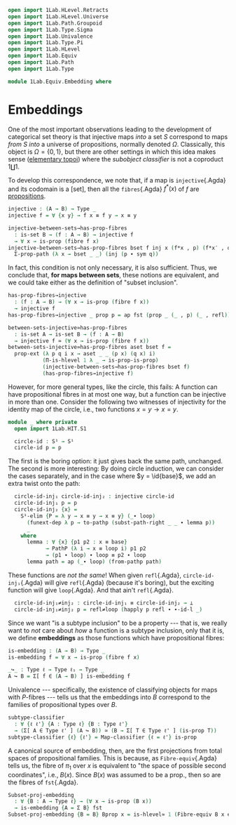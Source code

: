 ```agda
open import 1Lab.HLevel.Retracts
open import 1Lab.HLevel.Universe
open import 1Lab.Path.Groupoid
open import 1Lab.Type.Sigma
open import 1Lab.Univalence
open import 1Lab.Type.Pi
open import 1Lab.HLevel
open import 1Lab.Equiv
open import 1Lab.Path
open import 1Lab.Type

module 1Lab.Equiv.Embedding where
```

<!--
```
private variable
  ℓ ℓ₁ : Level
  A B : Type ℓ
  w x : A
```
-->

# Embeddings

One of the most important observations leading to the development of
categorical set theory is that injective maps _into_ a set $S$
correspond to maps _from_ $S$ _into_ a universe of propositions,
normally denoted $\Omega$. Classically, this object is $\Omega = \{ 0 ,
1 \}$, but there are other settings in which this idea makes sense
([elementary topoi]) where the _subobject classifier_ is not a coproduct
$1 \coprod 1$.

[elementary topoi]: https://ncatlab.org/nlab/show/elementary+topos

To develop this correspondence, we note that, if a map is
`injective`{.Agda} and its codomain is a [set], then all the
`fibres`{.Agda} $f^*(x)$ of $f$ are [propositions].

[sets]: 1Lab.HLevel.html#is-set
[propositions]: 1Lab.HLevel.html#is-prop

```agda
injective : (A → B) → Type _
injective f = ∀ {x y} → f x ≡ f y → x ≡ y

injective-between-sets→has-prop-fibres
  : is-set B → (f : A → B) → injective f
  → ∀ x → is-prop (fibre f x)
injective-between-sets→has-prop-fibres bset f inj x (f*x , p) (f*x′ , q) =
  Σ-prop-path (λ x → bset _ _) (inj (p ∙ sym q))
```

In fact, this condition is not only necessary, it is also sufficient.
Thus, we conclude that, **for maps between sets**, these notions are
equivalent, and we could take either as the definition of "subset
inclusion".

```agda
has-prop-fibres→injective
  : (f : A → B) → (∀ x → is-prop (fibre f x))
  → injective f
has-prop-fibres→injective _ prop p = ap fst (prop _ (_ , p) (_ , refl))

between-sets-injective≃has-prop-fibres
  : is-set A → is-set B → (f : A → B)
  → injective f ≃ (∀ x → is-prop (fibre f x))
between-sets-injective≃has-prop-fibres aset bset f =
  prop-ext (λ p q i x → aset _ _ (p x) (q x) i)
           (Π-is-hlevel 1 λ _ → is-prop-is-prop)
           (injective-between-sets→has-prop-fibres bset f)
           (has-prop-fibres→injective f)
```

However, for more general types, like the circle, this fails: A function
can have propositional fibres in at most one way, but a function can be
injective in more than one. Consider the following two witnesses of
injectivity for the identity map of the circle, i.e., two functions $x =
y → x = y$.

```agda
module _ where private
  open import 1Lab.HIT.S1

  circle-id : S¹ → S¹
  circle-id p = p
```

The first is the boring option: it just gives back the same path,
unchanged. The second is more interesting: By doing circle induction, we
can consider the cases separately, and in the case where $y =
\id{base}$, we add an extra twist onto the path:

```agda
  circle-id-inj₁ circle-id-inj₂ : injective circle-id
  circle-id-inj₁ p = p
  circle-id-inj₂ {x} =
    S¹-elim {P = λ y → x ≡ y → x ≡ y} (_∙ loop)
      (funext-dep λ p → to-pathp (subst-path-right _ _ ∙ lemma p))
      _
    where
      lemma : ∀ {x} {p1 p2 : x ≡ base}
            → PathP (λ i → x ≡ loop i) p1 p2
            → (p1 ∙ loop) ∙ loop ≡ p2 ∙ loop
      lemma path = ap (_∙ loop) (from-pathp path)
```

These functions are _not the same_! When given `refl`{.Agda},
`circle-id-inj₁`{.Agda} will give `refl`{.Agda} (because it's boring),
but the exciting function will give `loop`{.Agda}. And that ain't
`refl`{.Agda}.

```agda
  circle-id-inj₁≠inj₂ : circle-id-inj₁ ≡ circle-id-inj₂ → ⊥
  circle-id-inj₁≠inj₂ p = refl≠loop (happly p refl ∙ ∙-id-l _)
```

Since we want "is a subtype inclusion" to be a property --- that is, we
really want to _not_ care about _how_ a function is a subtype inclusion,
only that it is, we define **embeddings** as those functions which have
propositional fibres:

```agda
is-embedding : (A → B) → Type _
is-embedding f = ∀ x → is-prop (fibre f x)

_↪_ : Type ℓ → Type ℓ₁ → Type _
A ↪ B = Σ[ f ∈ (A → B) ] is-embedding f
```

Univalence --- specifically, the existence of classifying objects for
maps with $P$-fibres --- tells us that the embeddings into $B$
correspond to the families of propositional types over $B$.

```agda
subtype-classifier
  : ∀ {ℓ ℓ'} {A : Type ℓ} {B : Type ℓ'}
  → (Σ[ A ∈ Type ℓ' ] (A ↪ B)) ≃ (B → Σ[ T ∈ Type ℓ' ] (is-prop T))
subtype-classifier {ℓ} {ℓ'} = Map-classifier {ℓ = ℓ'} is-prop
```

A canonical source of embedding, then, are the first projections from
total spaces of propositional families. This is because, as
`Fibre-equiv`{.Agda} tells us, the fibre of $\pi_1$ over $x$ is
equivalent to "the space of possible second coordinates", i.e., $B(x)$.
Since $B(x)$ was assumed to be a prop., then so are the fibres of
`fst`{.Agda}.

```agda
Subset-proj-embedding
  : ∀ {B : A → Type ℓ} → (∀ x → is-prop (B x))
  → is-embedding {A = Σ B} fst
Subset-proj-embedding {B = B} Bprop x = is-hlevel≃ 1 (Fibre-equiv B x e⁻¹) (Bprop _)
```
